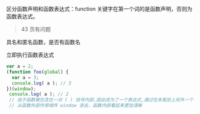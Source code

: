 ﻿区分函数声明和函数表达式：function 关键字在第一个词的是函数声明，否则为函数表达式。
> 43 页有问题

具名和匿名函数，是否有函数名

立即执行函数表达式
``` javascript
var a = 2;
(function foo(global) { 
  var a = 3;
  console.log( a ); // 3
})(window); 
 console.log( a ); // 2
 // 由于函数被包含在一对 ( ) 括号内部,因此成为了一个表达式,通过在末尾加上另外一个 ( ) 可以立即执行这个函数
 // 从函数外部作用域传 window 进去，函数内部看起来更加清晰
```


